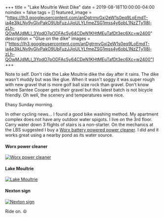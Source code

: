+++
title =  "Lake Moultrie West Dike"
date = 2019-08-18T10:00:00-04:00
noindex = false
tags = []
featured_image = "https://lh3.googleusercontent.com/anDgtrmvGxi2eW1s0eq9LoEmdT-ia4e3lkLNy9yGIvPakO9UbFuzJJjoULYLfmeZSG1mss4y6obL1NzZTy1I8l-zLh-QOwMJdMLl_3YodO7pODFAc5y64CDeN1KHtMEuTafDt3ec6Xc=w2400"
description = "Glue on the dike"
images = ["https://lh3.googleusercontent.com/anDgtrmvGxi2eW1s0eq9LoEmdT-ia4e3lkLNy9yGIvPakO9UbFuzJJjoULYLfmeZSG1mss4y6obL1NzZTy1I8l-zLh-QOwMJdMLl_3YodO7pODFAc5y64CDeN1KHtMEuTafDt3ec6Xc=w2400"]
+++

Note to self. Don't ride the Lake Moultrie dike the day after it rains. The dike wasn't muddy but was like glue. When it wasn't soggy it was super rough with new gravel that is more golf ball size rock than gravel. Don't know where Santee Cooper gets their gravel but this latest batch is not bicycle friendly. Oh well, the scenery and temperatures were nice.

Ehasy Sunday morning.

In other cycling news... I found a good bike washing method. My apartment complex does not have any outdoor water spigots. I live on the 3rd floor. Carry water down 3 flights of stairs is a non-starter. On the mechanics at the LBS suggested I buy a [Worx battery powered power cleaner](https://www.worx.com/hydroshot-portable-power-cleaner-wg629.html). I did and it works great using a nearby pond as its water source.

#### Worx power cleaner
[![Worx power cleaner](https://lh3.googleusercontent.com/LFkDua12Xyooer-yaDtln27_in-pvwf3pU8u8ldZF4S9vwhAf0Bxc6K4hR0rYWEJV-ZM0CE7ih82-_wthT6MsrJ_HQBKmo9LMIUi4BPOLftr6DCL18Gi6h1X0eL3AEl5usl8jTsCePY=w2400)](https://lh3.googleusercontent.com/LFkDua12Xyooer-yaDtln27_in-pvwf3pU8u8ldZF4S9vwhAf0Bxc6K4hR0rYWEJV-ZM0CE7ih82-_wthT6MsrJ_HQBKmo9LMIUi4BPOLftr6DCL18Gi6h1X0eL3AEl5usl8jTsCePY=w2400)


#### Lake Moultrie
[![Lake Moultrie](https://lh3.googleusercontent.com/mLc_Gv8wpx7w-DBBLauut7YNYFCC57DgW1KalCx547yiM_XRMl2ylbfuQYvuuzbAtMhloUpqYNarXo23qQoKc-B_Ew8rDZ2liroZDyAm-9kIQWcadWzOqcw--kL6rPGmTZp4yGn06II=w2400)](https://lh3.googleusercontent.com/mLc_Gv8wpx7w-DBBLauut7YNYFCC57DgW1KalCx547yiM_XRMl2ylbfuQYvuuzbAtMhloUpqYNarXo23qQoKc-B_Ew8rDZ2liroZDyAm-9kIQWcadWzOqcw--kL6rPGmTZp4yGn06II=w2400)

#### Nexton sign
[![Nexton sign](https://lh3.googleusercontent.com/NxHsym6onnEcHqFBDcbcn6m0GpJe05QF8II9HBRl5E2QUWSLfYSQPm2yoEDSA9jqdcdRkSAkx-BWSN3uGyW_DmhNX6G3quWFrM_qpWowsJP8-_ueOTl4Q6h6VPVnvyuafrj8WlcyZWk=w2400)](https://lh3.googleusercontent.com/NxHsym6onnEcHqFBDcbcn6m0GpJe05QF8II9HBRl5E2QUWSLfYSQPm2yoEDSA9jqdcdRkSAkx-BWSN3uGyW_DmhNX6G3quWFrM_qpWowsJP8-_ueOTl4Q6h6VPVnvyuafrj8WlcyZWk=w2400)

Ride on. ☮
